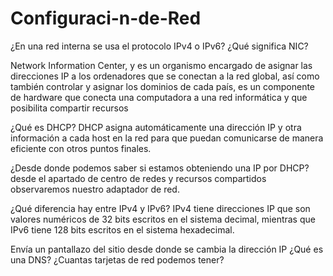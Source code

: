 # Configuraci-n-de-Red

¿En una red interna se usa el protocolo IPv4 o IPv6?
¿Qué significa NIC?

Network Information Center, y es un organismo encargado de asignar las direcciones IP a los ordenadores que se conectan a la red global, así como también controlar y asignar los dominios de cada país, es un componente de hardware que conecta una computadora a una red informática y que posibilita compartir recursos 

¿Qué es DHCP?
DHCP asigna automáticamente una dirección IP y otra información a cada host en la red para que puedan comunicarse de manera eficiente con otros puntos finales.

¿Desde donde podemos saber si estamos obteniendo una IP por DHCP?
desde el apartado de centro de redes y recursos compartidos observaremos nuestro adaptador de red.

¿Qué diferencia hay entre IPv4 y IPv6?
IPv4 tiene direcciones IP que son valores numéricos de 32 bits escritos en el sistema decimal, mientras que IPv6 tiene 128 bits escritos en el sistema hexadecimal.

Envía un pantallazo del sitio desde donde se cambia la dirección IP
¿Qué es una DNS?
¿Cuantas tarjetas de red podemos tener?
